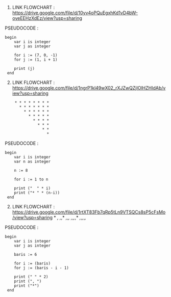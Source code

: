 1. LINK FLOWCHART : https://drive.google.com/file/d/10yv4oPQuEgxhKd1vD4bW-oyeEEHzXdEz/view?usp=sharing

  PSEUDOCODE     :

	begin
		var i is integer
		var j as integer
		
		for i := (7, 0, -1)
		for j := (1, i + 1)
		
		print (j)
	 end

2. LINK FLOWCHART : https://drive.google.com/file/d/1ngrP1kl49wX02_rXJZwQZjIOlHZHIdAb/view?usp=sharing
  
        * * * * * * * *
      	  * * * * * * *
      	    * * * * * *
      	      * * * * *
      	        * * * *
      	          * * *
      	            * *
      	              *
  PSEUDOCODE     :

	begin
		var i is integer
		var n as integer

		n := 8 
		
		for i := 1 to n		

		print ("  " * i)
		print ("* " * (n-i))
	 end

2. LINK FLOWCHART : https://drive.google.com/file/d/1rtXT83Fb7qRp5tLn9VTSQCs8sP5cFsMo/view?usp=sharing 
 	      *
 	     *,*
 	    *,*,*
  	   *,*,*,*
 	  *,*,*,*,*
  	 *,*,*,*,*,*

  PSEUDOCODE     :

	begin
		var i is integer
		var j as integer
		
		baris := 6

		for i := (baris)
		for j := (baris - i - 1)

		print (" " * 2)
		print (", ")
		print ("*")
	 end

		





